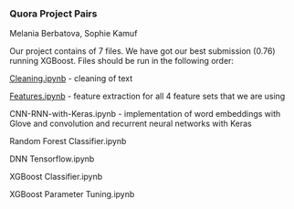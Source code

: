 ### Quora Project Pairs 

Melania Berbatova, Sophie Kamuf

Our project contains of 7 files. We have got our best submission (0.76) running XGBoost. Files should be run in the following order: 

[Cleaning.ipynb](Cleaning.ipynb) - cleaning of text

[Features.ipynb](Features.ipynb) - feature extraction for all 4 feature sets that we are using

CNN-RNN-with-Keras.ipynb - implementation of word embeddings with Glove and convolution and recurrent neural networks with Keras 

Random Forest Classifier.ipynb 

DNN Tensorflow.ipynb 

XGBoost Classifier.ipynb

XGBoost Parameter Tuning.ipynb
